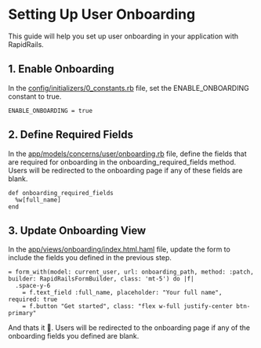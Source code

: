 # Setting Up User Onboarding

This guide will help you set up user onboarding in your application with RapidRails.


## 1. Enable Onboarding

In the [config/initializers/0_constants.rb](https://github.com/danielpaul/RapidRails/blob/main/config/initializers/0_constants.rb) file, set the ENABLE_ONBOARDING constant to true.

```
ENABLE_ONBOARDING = true
```

## 2. Define Required Fields

In the [app/models/concerns/user/onboarding.rb](https://github.com/danielpaul/RapidRails/blob/main/app/models/concerns/user/onboarding.rb) file, define the fields that are required for onboarding in the onboarding_required_fields method. Users will be redirected to the onboarding page if any of these fields are blank.

```
def onboarding_required_fields
  %w[full_name]
end
```

## 3. Update Onboarding View

In the [app/views/onboarding/index.html.haml](https://github.com/danielpaul/RapidRails/blob/main/app/views/onboarding/index.html.haml) file, update the form to include the fields you defined in the previous step.

```
= form_with(model: current_user, url: onboarding_path, method: :patch, builder: RapidRailsFormBuilder, class: 'mt-5') do |f|
  .space-y-6
    = f.text_field :full_name, placeholder: "Your full name", required: true
    = f.button "Get started", class: "flex w-full justify-center btn-primary"
```

And thats it 🥳. Users will be redirected to the onboarding page if any of the onboarding fields you defined are blank.